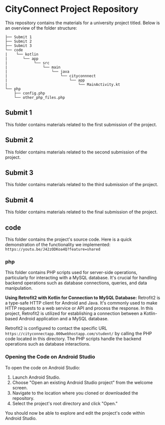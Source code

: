 # CityConnect Project Repository

This repository contains the materials for a university project titled. Below is an overview of the folder structure:

```
├── Submit 1
├── Submit 2
├── Submit 3
└── code
|    └── kotlin
|       └── app
|            └── src
|                └── main
|                    └── java
|                        └── cityconnnect
|                            └── app
|                                └── MainActivity.kt
└── php
    ├── config.php
    └── other_php_files.php
```


## Submit 1
This folder contains materials related to the first submission of the project.

## Submit 2
This folder contains materials related to the second submission of the project.

## Submit 3
This folder contains materials related to the third submission of the project.

## Submit 4
This folder contains materials related to the final submission of the project.

## code
This folder contains the project's source code. Here is a quick demonstration of the functionality we implemented: 
`https://youtu.be/J42zODKoa4Q?feature=shared`

### php
This folder contains PHP scripts used for server-side operations, particularly for interacting with a MySQL database. It's crucial for handling backend operations such as database connections, queries, and data manipulation.

**Using Retrofit2 with Kotlin for Connection to MySQL Database:**
Retrofit2 is a type-safe HTTP client for Android and Java. It's commonly used to make HTTP requests to a web service or API and process the response. In this project, Retrofit2 is utilized for establishing a connection between a Kotlin-based Android application and a MySQL database. 

Retrofit2 is configured to contact the specific URL `https://cityconnectapp.000webhostapp.com/student/` by calling the PHP code located in this directory. The PHP scripts handle the backend operations such as database interactions. 


### Opening the Code on Android Studio
To open the code on Android Studio:

1. Launch Android Studio.
2. Choose "Open an existing Android Studio project" from the welcome screen.
3. Navigate to the location where you cloned or downloaded the repository.
4. Select the project's root directory and click "Open."

You should now be able to explore and edit the project's code within Android Studio.


